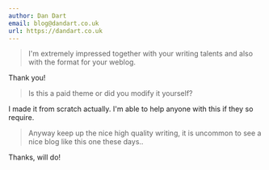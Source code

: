 ```yaml
---
author: Dan Dart
email: blog@dandart.co.uk
url: https://dandart.co.uk
---
```


> I'm extremely impressed together with your writing talents and also with the format for your weblog.

Thank you!

> Is this a paid theme or did you modify it yourself?

I made it from scratch actually. I'm able to help anyone with this if they so require.

> Anyway keep up the nice high quality writing, it is uncommon to see a nice blog like this one these days..

Thanks, will do!
